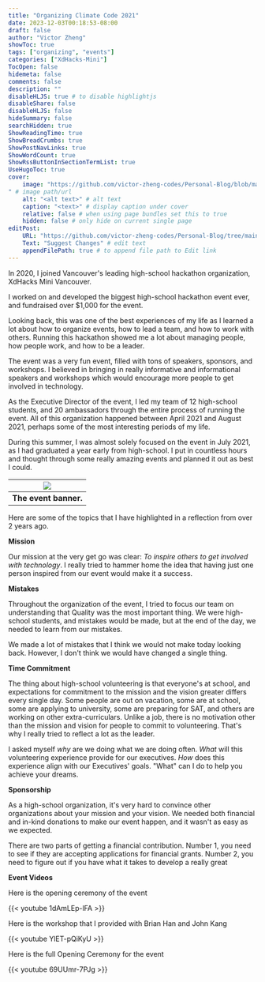 ```yaml
---
title: "Organizing Climate Code 2021"
date: 2023-12-03T00:18:53-08:00
draft: false
author: "Victor Zheng"
showToc: true
tags: ["organizing", "events"]
categories: ["XdHacks-Mini"]
TocOpen: false
hidemeta: false
comments: false
description: ""
disableHLJS: true # to disable highlightjs
disableShare: false
disableHLJS: false
hideSummary: false
searchHidden: true
ShowReadingTime: true
ShowBreadCrumbs: true
ShowPostNavLinks: true
ShowWordCount: true
ShowRssButtonInSectionTermList: true
UseHugoToc: true
cover:
    image: "https://github.com/victor-zheng-codes/Personal-Blog/blob/main/content/posts/post-files/climate-code-201/closing-ceremony.jpg?raw=true
" # image path/url
    alt: "<alt text>" # alt text
    caption: "<text>" # display caption under cover
    relative: false # when using page bundles set this to true
    hidden: false # only hide on current single page
editPost:
    URL: "https://github.com/victor-zheng-codes/Personal-Blog/tree/main/content/posts"
    Text: "Suggest Changes" # edit text
    appendFilePath: true # to append file path to Edit link
---
```


In 2020, I joined Vancouver's leading high-school hackathon organization, XdHacks Mini Vancouver.

I worked on and developed the biggest high-school hackathon event ever, and fundraised over $1,000 for the event. 

Looking back, this was one of the best experiences of my life as I learned a lot about how to organize events, how to lead a team, and how to work with others. Running this hackathon showed me a lot about managing people, how people work, and how to be a leader. 

The event was a very fun event, filled with tons of speakers, sponsors, and workshops. I believed in bringing in really informative and informational speakers and workshops which would encourage more people to get involved in technology. 

As the Executive Director of the event, I led my team of 12 high-school students, and 20 ambassadors through the entire process of running the event. All of this organization happened between April 2021 and August 2021, perhaps some of the most interesting periods of my life. 

During this summer, I was almost solely focused on the event in July 2021, as I had graduated a year early from high-school. I put in countless hours and thought through some really amazing events and planned it out as best I could. 


|![](https://github.com/victor-zheng-codes/Personal-Blog/blob/main/content/posts/post-files/climate-code-201/Climate-Code-2021.jpg?raw=true)|
| :--: |
| <b> The event banner. </b>|


Here are some of the topics that I have highlighted in a reflection from over 2 years ago. 

**Mission**

Our mission at the very get go was clear: *To inspire others to get involved with technology*. I really tried to hammer home the idea that having just one person inspired from our event would make it a success. 

**Mistakes**

Throughout the organization of the event, I tried to focus our team on understanding that Quality was the most important thing. We were high-school students, and mistakes would be made, but at the end of the day, we needed to learn from our mistakes. 

We made a lot of mistakes that I think we would not make today looking back. However, I don't think we would have changed a single thing. 

**Time Commitment**

The thing about high-school volunteering is that everyone's at school, and expectations for commitment to the mission and the vision greater differs every single day. Some people are out on vacation, some are at school, some are applying to university, some are preparing for SAT, and others are working on other extra-curriculars. Unlike a job, there is no motivation other than the mission and vision for people to commit to volunteering. That's why I really tried to reflect a lot as the leader. 

I asked myself *why* are we doing what we are doing often. *What* will this volunteering experience provide for our executives. *How* does this experience align with our Executives' goals. "What" can I do to help you achieve your dreams. 

**Sponsorship**

As a high-school organization, it's very hard to convince other organizations about your mission and your vision. We needed both financial and in-kind donations to make our event happen, and it wasn't as easy as we expected. 

There are two parts of getting a financial contribution. Number 1, you need to see if they are accepting applications for financial grants. Number 2, you need to figure out if you have what it takes to develop a really great 

**Event Videos**

Here is the opening ceremony of the event

{{< youtube 1dAmLEp-lFA >}}

Here is the workshop that I provided with Brian Han and John Kang

{{< youtube YlET-pQiKyU >}}

Here is the full Opening Ceremony for the event

{{< youtube 69UUmr-7PJg >}}



